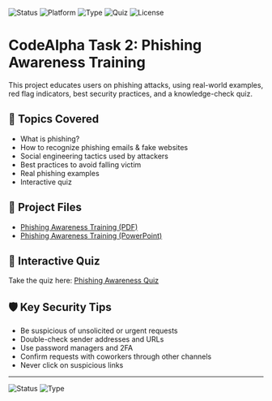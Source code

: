 ![Status](https://img.shields.io/badge/Status-Completed-brightgreen)
![Platform](https://img.shields.io/badge/Platform-GoogleSlides%20%7C%20PDF-blue)
![Type](https://img.shields.io/badge/Task-PhishingAwareness-orange)
![Quiz](https://img.shields.io/badge/Quiz-Available-blueviolet)
![License](https://img.shields.io/badge/License-MIT-lightgrey)

# CodeAlpha Task 2: Phishing Awareness Training

This project educates users on phishing attacks, using real-world examples, red flag indicators, best security practices, and a knowledge-check quiz.

## 🔎 Topics Covered
- What is phishing?
- How to recognize phishing emails & fake websites
- Social engineering tactics used by attackers
- Best practices to avoid falling victim
- Real phishing examples
- Interactive quiz

## 📂 Project Files
- [Phishing Awareness Training (PDF)](./Phishing%20Awareness%20Training.pdf)
- [Phishing Awareness Training (PowerPoint)](./Phishing%20Awareness%20Training%20final.pptx)

## 🧪 Interactive Quiz
Take the quiz here: [Phishing Awareness Quiz](https://forms.gle/zo4oQticQSgP6UqM7)

## 🛡️ Key Security Tips
- Be suspicious of unsolicited or urgent requests
- Double-check sender addresses and URLs
- Use password managers and 2FA
- Confirm requests with coworkers through other channels
- Never click on suspicious links

---
![Status](https://img.shields.io/badge/Status-Completed-brightgreen)
![Type](https://img.shields.io/badge/Task-PhishingAwareness-blue)
